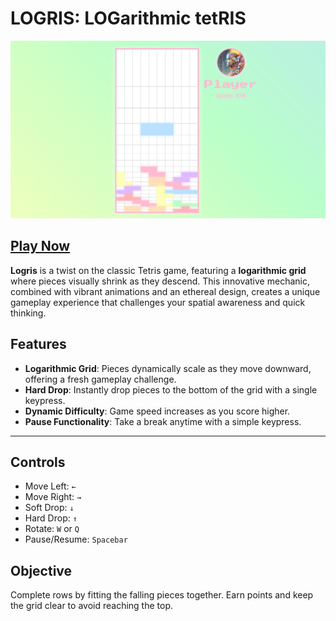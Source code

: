 # LOGRIS: LOGarithmic tetRIS
![preview of logris](img/preview.png)

## [Play Now](https://misslivirose.github.io/logris/logris.html)

**Logris** is a twist on the classic Tetris game, featuring a **logarithmic grid** where pieces visually shrink as they descend. This innovative mechanic, combined with vibrant animations and an ethereal design, creates a unique gameplay experience that challenges your spatial awareness and quick thinking.


## Features

- **Logarithmic Grid**: Pieces dynamically scale as they move downward, offering a fresh gameplay challenge.
- **Hard Drop**: Instantly drop pieces to the bottom of the grid with a single keypress.
- **Dynamic Difficulty**: Game speed increases as you score higher.
- **Pause Functionality**: Take a break anytime with a simple keypress.
---

## Controls
   - Move Left: `←`
   - Move Right: `→`
   - Soft Drop: `↓`
   - Hard Drop: `↑`
   - Rotate: `W` or `Q`
   - Pause/Resume: `Spacebar`

## Objective
Complete rows by fitting the falling pieces together. Earn points and keep the grid clear to avoid reaching the top.


